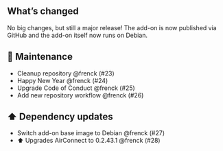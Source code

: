 ## What’s changed

No big changes, but still a major release!
The add-on is now published via GitHub and the add-on itself now runs on Debian.

## 🧰 Maintenance

- Cleanup repository @frenck (#23)
- Happy New Year @frenck (#24)
- Upgrade Code of Conduct @frenck (#25)
- Add new repository workflow @frenck (#26)

## ⬆️ Dependency updates

- Switch add-on base image to Debian @frenck (#27)
- ⬆ Upgrades AirConnect to 0.2.43.1 @frenck (#28)

